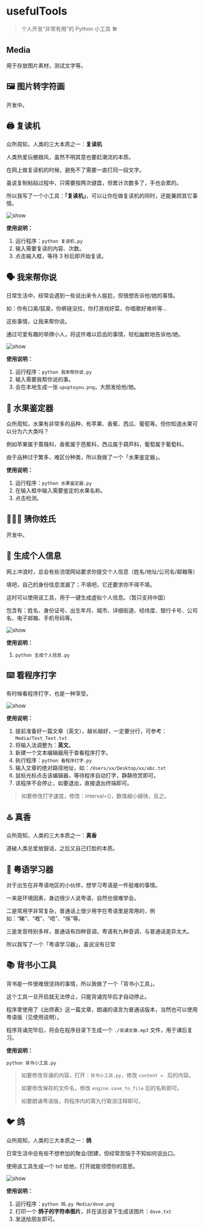 # usefulTools

> 个人开发“非常有用”的 Python 小工具 🛠

## Media

用于存放图片素材，测试文字等。

## 🖼 图片转字符画

开发中。

## 🖨 复读机


众所周知，人类的三大本质之一：**复读机**

人类热爱玩梗跟风，虽然不明其意也要赶潮流的本质。

在网上做复读机的时候，避免不了需要一直打同一段文字。

虽说复制粘贴过程中，只需要按两次键盘，但累计次数多了，手也会累的。

所以我写了一个小工具：**「复读机」**，可以让你在做复读机的同时，还能兼顾其它事情。

<img src="https://gitee.com/daniel_lee25/usefulTools/raw/main/Media/Repeater.gif" alt="show" />

**使用说明：**

1. 运行程序：`python 复读机.py`
2. 输入需要复读的内容、次数。
3. 点击输入框，等待 3 秒后即开始复读。

## 🗣 我来帮你说

日常生活中，经常会遇到一些说出来令人尴尬，但很想告诉他/她的事情。

如：你有口臭/狐臭，你裤链没拉，你打游戏好菜，你唱歌好难听等...

这些事情，让我来帮你说。

通过可爱有趣的举牌小人，将这件难以启齿的事情，轻松幽默地告诉他/她。

<img src="https://gitee.com/daniel_lee25/usefulTools/raw/main/Media/upuptoyou.png" alt="show" />

**使用说明：**

1. 运行程序：`python 我来帮你说.py`
2. 输入需要我帮你说的事。
3. 会在本地生成一张 `upuptoyou.png`，大胆发给他/她。

## 🍉 水果鉴定器

众所周知，水果有非常多的品种，有苹果、香蕉、西瓜、葡萄等。但你知道水果可以分为六大类吗？

例如苹果属于蔷薇科，香蕉属于芭蕉科，西瓜属于葫芦科，葡萄属于葡萄科。

由于品种过于繁多，难区分种类，所以我做了一个「水果鉴定器」。

**使用说明：**

1. 运行程序：`python 水果鉴定器.py`
2. 在输入框中输入需要鉴定的水果名称。
3. 点击检测。

## 🤷🏻‍♂️ 猜你姓氏

开发中。

## 👤 生成个人信息

网上冲浪时，总会有些流氓网站要求你提交个人信息（姓名/地址/公司名/邮箱等）

填吧，自己的身份信息泄漏了；不填吧，它还要求你不得不填。

这时可以使用该工具，用于一键生成虚拟个人信息。（暂只支持中国）

包含有：姓名、身份证号、出生年月、城市、详细街道、经纬度、银行卡号、公司名、电子邮箱、手机号码等。

<img src="https://gitee.com/daniel_lee25/usefulTools/raw/main/Media/Generate_Personal_Information.png" alt="show" />

**使用说明：**

1. `python 生成个人信息.py`

## ⌨️ 看程序打字

有时候看程序打字，也是一种享受。

<img src="https://gitee.com/daniel_lee25/usefulTools/raw/main/Media/typing.gif" alt="show" />

**使用说明：**

1. 提前准备好一篇文章（英文），越长越好，一定要分行，可参考：`Media/Test_Text.txt`
1. 将输入法调整为：**英文**。
1. 新建一个文本编辑器用于查看程序打字。
1. 执行程序：`python 看程序打字.py`
1. 输入文章的绝对路径地址，如：`/Users/xx/Desktop/xx/abc.txt`
1. 鼠标光标点击该编辑器，等待程序自动打字，静静欣赏即可。
1. 该程序不会停止，如要退出，直接退出终端即可。

> 如要修改打字速度，修改：interval=()，数值越小越快，反之。

## ♨️ 真香

众所周知，人类的三大本质之一：**真香**

道破人类总爱放狠话，之后又自己打脸的本质。

## 🔧 粤语学习器

对于出生在非粤语地区的小伙伴，想学习粤语是一件挺难的事情。

一来是环境因素，身边很少人说粤语，自然也很难学会。

二是常用字非常复杂，普通话上很少用字在粤语里是常用的，例如：“睇”、“嘅”、“唔”、“係”等。

三是发音特别多样，普通话有四种音调，粤语有九种音调，与普通话差异太大。

所以我写了一个「粤语学习器」，虽说没有日常

## 📚 背书小工具

背书是一件很难很坚持的事情，所以我做了一个「背书小工具」。

这个工具一旦开启就无法停止，只能背诵完毕后才自动停止。

程序里使用了《出师表》这一篇文章，朗诵的语言为普通话版本，当然也可以使用粤语版（见使用说明）。

程序背诵完毕后，将会在程序目录下生成一个 `./背诵文章.mp3` 文件，用于课后复习。

**使用说明：**

`python 背书小工具.py`

> 如要修改背诵的内容，打开：`背书小工具.py`，修改 `content = ` 后的内容。
>
> 如要修改保存的文件名，修改 `engine.save_to_file` 后的名称即可。 
>
> 如要朗诵粤语版，将程序内的第九行取消注释即可。

## 🐦 鸽

众所周知，人类的三大本质之一：**鸽**

日常生活中总有些不想参加的聚会/团建，但经常苦恼于不知如何说出口。

使用该工具生成一个 txt 给他，打开就能领悟你的意思。

<img src="https://gitee.com/daniel_lee25/usefulTools/raw/main/Media/Dove_str.png" alt="show" />

**使用说明：**

1. 运行程序：`python 鸽.py Media/dove.png`
2. 打印一个 **鸽子的字符串图片**，并在该目录下生成该图片：`dove.txt`
3. 发送给朋友即可。

